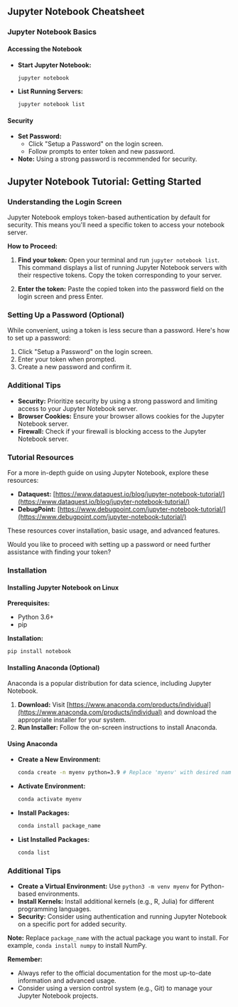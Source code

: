 ## Jupyter Notebook Cheatsheet

### Jupyter Notebook Basics

#### Accessing the Notebook
* **Start Jupyter Notebook:**
  ```bash
  jupyter notebook
  ```
* **List Running Servers:**
  ```bash
  jupyter notebook list
  ```

#### Security
* **Set Password:**
  - Click "Setup a Password" on the login screen.
  - Follow prompts to enter token and new password.
* **Note:** Using a strong password is recommended for security.

## Jupyter Notebook Tutorial: Getting Started

### Understanding the Login Screen

Jupyter Notebook employs token-based authentication by default for security. This means you'll need a specific token to access your notebook server.

**How to Proceed:**

1. **Find your token:**
   Open your terminal and run `jupyter notebook list`. This command displays a list of running Jupyter Notebook servers with their respective tokens. Copy the token corresponding to your server.

2. **Enter the token:**
   Paste the copied token into the password field on the login screen and press Enter.

### Setting Up a Password (Optional)

While convenient, using a token is less secure than a password. Here's how to set up a password:

1. Click "Setup a Password" on the login screen.
2. Enter your token when prompted.
3. Create a new password and confirm it.

### Additional Tips

* **Security:** Prioritize security by using a strong password and limiting access to your Jupyter Notebook server.
* **Browser Cookies:** Ensure your browser allows cookies for the Jupyter Notebook server.
* **Firewall:** Check if your firewall is blocking access to the Jupyter Notebook server.

### Tutorial Resources

For a more in-depth guide on using Jupyter Notebook, explore these resources:

* **Dataquest:** [https://www.dataquest.io/blog/jupyter-notebook-tutorial/](https://www.dataquest.io/blog/jupyter-notebook-tutorial/)
* **DebugPoint:** [https://www.debugpoint.com/jupyter-notebook-tutorial/](https://www.debugpoint.com/jupyter-notebook-tutorial/)

These resources cover installation, basic usage, and advanced features.

Would you like to proceed with setting up a password or need further assistance with finding your token?


### Installation

#### Installing Jupyter Notebook on Linux
**Prerequisites:**
* Python 3.6+
* pip

**Installation:**
```bash
pip install notebook
```

#### Installing Anaconda (Optional)
Anaconda is a popular distribution for data science, including Jupyter Notebook.

1. **Download:** Visit [https://www.anaconda.com/products/individual](https://www.anaconda.com/products/individual) and download the appropriate installer for your system.
2. **Run Installer:** Follow the on-screen instructions to install Anaconda.

#### Using Anaconda
* **Create a New Environment:**
  ```bash
  conda create -n myenv python=3.9 # Replace 'myenv' with desired name
  ```
* **Activate Environment:**
  ```bash
  conda activate myenv
  ```
* **Install Packages:**
  ```bash
  conda install package_name
  ```
* **List Installed Packages:**
  ```bash
  conda list
  ```

### Additional Tips
* **Create a Virtual Environment:** Use `python3 -m venv myenv` for Python-based environments.
* **Install Kernels:** Install additional kernels (e.g., R, Julia) for different programming languages.
* **Security:** Consider using authentication and running Jupyter Notebook on a specific port for added security.

**Note:** Replace `package_name` with the actual package you want to install. For example, `conda install numpy` to install NumPy.

**Remember:**
* Always refer to the official documentation for the most up-to-date information and advanced usage.
* Consider using a version control system (e.g., Git) to manage your Jupyter Notebook projects.
